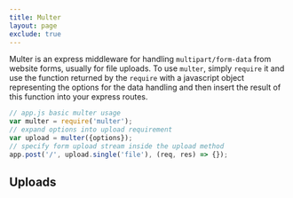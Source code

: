 ```yaml
---
title: Multer
layout: page
exclude: true
---
```


Multer is an express middleware for handling `multipart/form-data` from website forms, usually for file uploads. To use `multer`, simply `require` it and use the function returned by the `require` with a javascript object representing the options for the data handling and then insert the result of this function into your express routes.
```js
// app.js basic multer usage
var multer = require('multer');
// expand options into upload requirement
var upload = multer({options});
// specify form upload stream inside the upload method
app.post('/', upload.single('file'), (req, res) => {});
```

## Uploads


<!--stackedit_data:
eyJoaXN0b3J5IjpbNzAzMTUyMzczLC0yMDYzNTQxMzddfQ==
-->